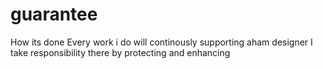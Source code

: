 # guarantee
How its done
Every work i do will continously supporting 
aham designer I take responsibility there by protecting 
and enhancing
